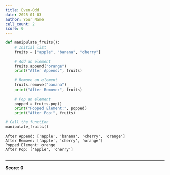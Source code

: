 ```yaml
---
title: Even-Odd
date: 2025-01-03
author: Your Name
cell_count: 2
score: 0
---
```


```python
def manipulate_fruits():
    # Initial list
    fruits = ["apple", "banana", "cherry"]
    
    # Add an element
    fruits.append("orange")
    print("After Append:", fruits)
    
    # Remove an element
    fruits.remove("banana")
    print("After Remove:", fruits)
    
    # Pop an element
    popped = fruits.pop()
    print("Popped Element:", popped)
    print("After Pop:", fruits)

# Call the function
manipulate_fruits()

```

    After Append: ['apple', 'banana', 'cherry', 'orange']
    After Remove: ['apple', 'cherry', 'orange']
    Popped Element: orange
    After Pop: ['apple', 'cherry']



```python

```


---
**Score: 0**